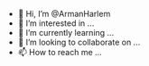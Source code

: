 - 👋 Hi, I’m @ArmanHarlem
- 👀 I’m interested in ...
- 🌱 I’m currently learning ...
- 💞️ I’m looking to collaborate on ...
- 📫 How to reach me ...

<!---
ArmanHarlem/ArmanHarlem is a ✨ special ✨ repository because its `README.md` (this file) appears on your GitHub profile.
You can click the Preview link to take a look at your changes.
--->
